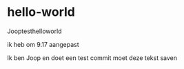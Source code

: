 # hello-world
Jooptesthelloworld

ik heb om 9.17 aangepast

Ik ben Joop en doet een test 
commit moet deze tekst saven
